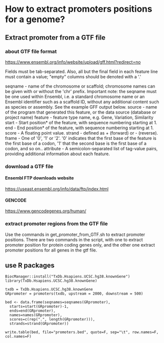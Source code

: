 # How to extract promoters positions for a genome?

## Extract promoter from a GTF file

### about GTF file format
https://www.ensembl.org/info/website/upload/gff.html?redirect=no

Fields must be tab-separated. Also, all but the final field in each feature line must contain a value; "empty" columns should be denoted with a '.'

seqname - name of the chromosome or scaffold; chromosome names can be given with or without the 'chr' prefix. Important note: the seqname must be one used within Ensembl, i.e. a standard chromosome name or an Ensembl identifier such as a scaffold ID, without any additional content such as species or assembly. See the example GFF output below.
source - name of the program that generated this feature, or the data source (database or project name)
feature - feature type name, e.g. Gene, Variation, Similarity
start - Start position* of the feature, with sequence numbering starting at 1.
end - End position* of the feature, with sequence numbering starting at 1.
score - A floating point value.
strand - defined as + (forward) or - (reverse).
frame - One of '0', '1' or '2'. '0' indicates that the first base of the feature is the first base of a codon, '1' that the second base is the first base of a codon, and so on..
attribute - A semicolon-separated list of tag-value pairs, providing additional information about each feature.

### download a GTF file

#### Ensembl FTP downloads website
https://useast.ensembl.org/info/data/ftp/index.html

#### GENCODE
https://www.gencodegenes.org/human/

### extract promoter regions from the GTF file
Use the commands in get_promoter_from_GTF.sh to extract promoter positions.
There are two commands in the script, with one to extract promoter position for protein coding genes only, and the other one extract promoter positions for all genes in the gtf file.

## use R packages

```
BiocManager::install("TxDb.Hsapiens.UCSC.hg38.knownGene")
library(TxDb.Hsapiens.UCSC.hg38.knownGene)

txdb = TxDb.Hsapiens.UCSC.hg38.knownGene
GRpromoter = promoters(txdb, upstream = 2000, downstream = 500)

bed <- data.frame(seqnames=seqnames(GRpromoter),
  starts=start(GRpromoter)-1,
  ends=end(GRpromoter),
  names=names(GRpromoter),
  scores=c(rep(".", length(GRpromoter))),
  strands=strand(GRpromoter))

write.table(bed, file="promoters.bed", quote=F, sep="\t", row.names=F, col.names=F)
```

